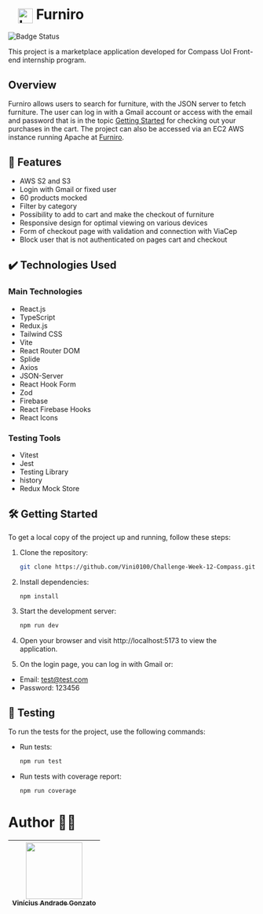 # <img src="https://challenge-week-12-compass.s3.amazonaws.com/images/logotype/logotype.svg" alt="Logotype" style="margin-left: 20px; vertical-align: middle; width: 30px" /> Furniro

![Badge Status](http://img.shields.io/static/v1?label=STATUS&message=FINISH&color=GREEN&style=for-the-badge)

This project is a marketplace application developed for Compass Uol Front-end internship program.

## Overview

Furniro allows users to search for furniture, with the JSON server to fetch furniture. The user can log in with a Gmail account or access with the email and password that is in the topic [Getting Started](#-getting-started) for checking out your purchases in the cart. The project can also be accessed via an EC2 AWS instance running Apache at [Furniro](http://35.173.239.116/).

## 🔨 Features

- AWS S2 and S3
- Login with Gmail or fixed user
- 60 products mocked
- Filter by category
- Possibility to add to cart and make the checkout of furniture
- Responsive design for optimal viewing on various devices
- Form of checkout page with validation and connection with ViaCep
- Block user that is not authenticated on pages cart and checkout

## ✔️ Technologies Used

### Main Technologies

- React.js
- TypeScript
- Redux.js
- Tailwind CSS
- Vite
- React Router DOM
- Splide
- Axios
- JSON-Server
- React Hook Form
- Zod
- Firebase
- React Firebase Hooks
- React Icons

### Testing Tools

- Vitest
- Jest
- Testing Library
- history
- Redux Mock Store

## 🛠️ Getting Started

To get a local copy of the project up and running, follow these steps:

1. Clone the repository:

   ```bash
   git clone https://github.com/Vini0100/Challenge-Week-12-Compass.git
   ```

2. Install dependencies:

   ```bash
   npm install
   ```

3. Start the development server:

   ```bash
   npm run dev
   ```

4. Open your browser and visit http://localhost:5173 to view the application.

5. On the login page, you can log in with Gmail or:

- Email: test@test.com
- Password: 123456

## 🧪 Testing

To run the tests for the project, use the following commands:

- Run tests:

  ```bash
  npm run test
  ```

- Run tests with coverage report:

  ```bash
  npm run coverage
  ```

# Author 👨‍💻

| [<img loading="lazy" src="https://avatars.githubusercontent.com/u/126361791?v=4" width=115><br><sub>Vinícius Andrade Gonzato</sub>](https://github.com/Vini0100) |
| :--------------------------------------------------------------------------------------------------------------------------------------------------------------: |

